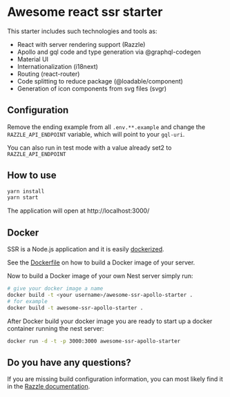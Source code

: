 # Awesome react ssr starter

This starter includes such technologies and tools as:

- React with server rendering support (Razzle)
- Apollo and gql code and type generation via @graphql-codegen
- Material UI
- Internationalization (i18next)
- Routing (react-router)
- Code splitting to reduce package (@loadable/component)
- Generation of icon components from svg files (svgr)

## Configuration

Remove the ending example from all `.env.**.example` and change the `RAZZLE_API_ENDPOINT` variable, which will point to your `gql-uri`.

You can also run in test mode with a value already set2 to `RAZZLE_API_ENDPOINT`

## How to use

```bash
yarn install
yarn start
```

The application will open at http://localhost:3000/

## Docker

SSR is a Node.js application and it is easily [dockerized](https://nodejs.org/de/docs/guides/nodejs-docker-webapp/).

See the [Dockerfile](./Dockerfile) on how to build a Docker image of your server.

Now to build a Docker image of your own Nest server simply run:

```bash
# give your docker image a name
docker build -t <your username>/awesome-ssr-apollo-starter .
# for example
docker build -t awesome-ssr-apollo-starter .
```

After Docker build your docker image you are ready to start up a docker container running the nest server:

```bash
docker run -d -t -p 3000:3000 awesome-ssr-apollo-starter
```

## Do you have any questions?

If you are missing build configuration information, you can most likely find it in the [Razzle documentation](https://razzlejs.org/]).
